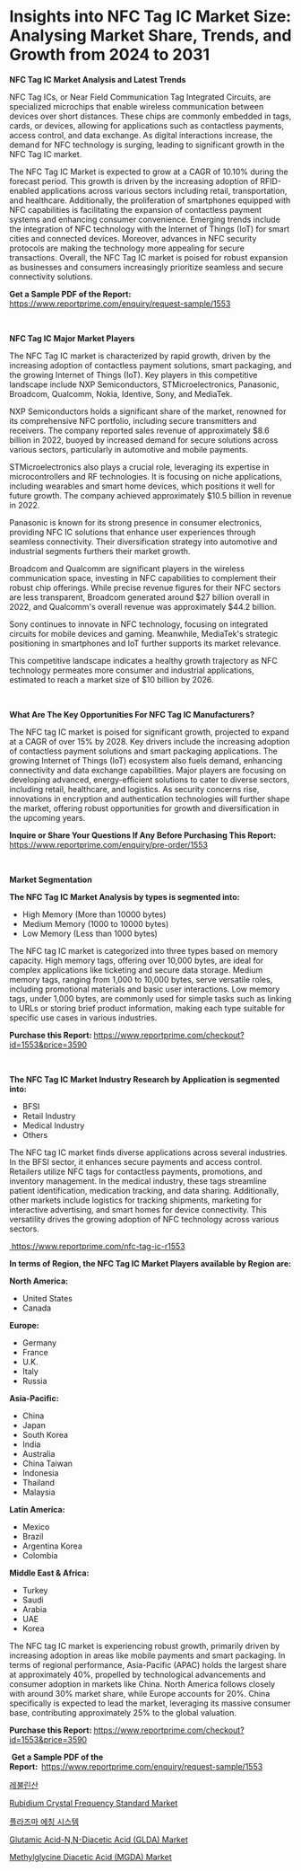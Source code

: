 <p><h1>Insights into NFC Tag IC Market Size: Analysing Market Share, Trends, and Growth from 2024 to 2031</h1></p><p><strong>NFC Tag IC Market Analysis and Latest Trends</strong></p>
<p><p>NFC Tag ICs, or Near Field Communication Tag Integrated Circuits, are specialized microchips that enable wireless communication between devices over short distances. These chips are commonly embedded in tags, cards, or devices, allowing for applications such as contactless payments, access control, and data exchange. As digital interactions increase, the demand for NFC technology is surging, leading to significant growth in the NFC Tag IC market.</p><p>The NFC Tag IC Market is expected to grow at a CAGR of 10.10% during the forecast period. This growth is driven by the increasing adoption of RFID-enabled applications across various sectors including retail, transportation, and healthcare. Additionally, the proliferation of smartphones equipped with NFC capabilities is facilitating the expansion of contactless payment systems and enhancing consumer convenience. Emerging trends include the integration of NFC technology with the Internet of Things (IoT) for smart cities and connected devices. Moreover, advances in NFC security protocols are making the technology more appealing for secure transactions. Overall, the NFC Tag IC market is poised for robust expansion as businesses and consumers increasingly prioritize seamless and secure connectivity solutions.</p></p>
<p><strong>Get a Sample PDF of the Report:&nbsp;</strong> <a href="https://www.reportprime.com/enquiry/request-sample/1553">https://www.reportprime.com/enquiry/request-sample/1553</a></p>
<p>&nbsp;</p>
<p><strong>NFC Tag IC Major Market Players</strong></p>
<p><p>The NFC Tag IC market is characterized by rapid growth, driven by the increasing adoption of contactless payment solutions, smart packaging, and the growing Internet of Things (IoT). Key players in this competitive landscape include NXP Semiconductors, STMicroelectronics, Panasonic, Broadcom, Qualcomm, Nokia, Identive, Sony, and MediaTek.</p><p>NXP Semiconductors holds a significant share of the market, renowned for its comprehensive NFC portfolio, including secure transmitters and receivers. The company reported sales revenue of approximately $8.6 billion in 2022, buoyed by increased demand for secure solutions across various sectors, particularly in automotive and mobile payments.</p><p>STMicroelectronics also plays a crucial role, leveraging its expertise in microcontrollers and RF technologies. It is focusing on niche applications, including wearables and smart home devices, which positions it well for future growth. The company achieved approximately $10.5 billion in revenue in 2022.</p><p>Panasonic is known for its strong presence in consumer electronics, providing NFC IC solutions that enhance user experiences through seamless connectivity. Their diversification strategy into automotive and industrial segments furthers their market growth.</p><p>Broadcom and Qualcomm are significant players in the wireless communication space, investing in NFC capabilities to complement their robust chip offerings. While precise revenue figures for their NFC sectors are less transparent, Broadcom generated around $27 billion overall in 2022, and Qualcomm's overall revenue was approximately $44.2 billion.</p><p>Sony continues to innovate in NFC technology, focusing on integrated circuits for mobile devices and gaming. Meanwhile, MediaTek's strategic positioning in smartphones and IoT further supports its market relevance. </p><p>This competitive landscape indicates a healthy growth trajectory as NFC technology permeates more consumer and industrial applications, estimated to reach a market size of $10 billion by 2026.</p></p>
<p>&nbsp;</p>
<p><strong>What Are The Key Opportunities For NFC Tag IC Manufacturers?</strong></p>
<p><p>The NFC tag IC market is poised for significant growth, projected to expand at a CAGR of over 15% by 2028. Key drivers include the increasing adoption of contactless payment solutions and smart packaging applications. The growing Internet of Things (IoT) ecosystem also fuels demand, enhancing connectivity and data exchange capabilities. Major players are focusing on developing advanced, energy-efficient solutions to cater to diverse sectors, including retail, healthcare, and logistics. As security concerns rise, innovations in encryption and authentication technologies will further shape the market, offering robust opportunities for growth and diversification in the upcoming years.</p></p>
<p><strong>Inquire or Share Your Questions If Any Before Purchasing This Report:</strong> <a href="https://www.reportprime.com/enquiry/pre-order/1553">https://www.reportprime.com/enquiry/pre-order/1553</a></p>
<p>&nbsp;</p>
<p><strong>Market Segmentation</strong></p>
<p><strong>The NFC Tag IC Market Analysis by types is segmented into:</strong></p>
<p><ul><li>High Memory (More than 10000 bytes)</li><li>Medium Memory (1000 to 10000 bytes)</li><li>Low Memory (Less than 1000 bytes)</li></ul></p>
<p><p>The NFC tag IC market is categorized into three types based on memory capacity. High memory tags, offering over 10,000 bytes, are ideal for complex applications like ticketing and secure data storage. Medium memory tags, ranging from 1,000 to 10,000 bytes, serve versatile roles, including promotional materials and basic user interactions. Low memory tags, under 1,000 bytes, are commonly used for simple tasks such as linking to URLs or storing brief product information, making each type suitable for specific use cases in various industries.</p></p>
<p><strong>Purchase this Report:&nbsp;</strong><a href="https://www.reportprime.com/checkout?id=1553&price=3590">https://www.reportprime.com/checkout?id=1553&price=3590</a></p>
<p>&nbsp;</p>
<p><strong>The NFC Tag IC Market Industry Research by Application is segmented into:</strong></p>
<p><ul><li>BFSI</li><li>Retail Industry</li><li>Medical Industry</li><li>Others</li></ul></p>
<p><p>The NFC tag IC market finds diverse applications across several industries. In the BFSI sector, it enhances secure payments and access control. Retailers utilize NFC tags for contactless payments, promotions, and inventory management. In the medical industry, these tags streamline patient identification, medication tracking, and data sharing. Additionally, other markets include logistics for tracking shipments, marketing for interactive advertising, and smart homes for device connectivity. This versatility drives the growing adoption of NFC technology across various sectors.</p></p>
<p><a href="https://www.reportprime.com/nfc-tag-ic-r1553">&nbsp;https://www.reportprime.com/nfc-tag-ic-r1553</a></p>
<p><strong>In terms of Region, the NFC Tag IC Market Players available by Region are:</strong></p>
<p>
    <p> <strong> North America: </strong>
        <ul>
            <li>United States</li>
            <li>Canada</li>
        </ul>
        </p> 
    <p> <strong> Europe: </strong>
        <ul>
            <li>Germany</li>
            <li>France</li>
            <li>U.K.</li>
            <li>Italy</li>
            <li>Russia</li>
        </ul>
        </p> 
    <p> <strong> Asia-Pacific: </strong>
        <ul>
            <li>China</li>
            <li>Japan</li>
            <li>South Korea</li>
            <li>India</li>
            <li>Australia</li>
            <li>China Taiwan</li>
            <li>Indonesia</li>
            <li>Thailand</li>
            <li>Malaysia</li>
        </ul>
        </p> 
    <p> <strong> Latin America: </strong>
        <ul>
            <li>Mexico</li>
            <li>Brazil</li>
            <li>Argentina Korea</li>
            <li>Colombia</li>
        </ul>
        </p> 
    <p> <strong> Middle East & Africa: </strong>
        <ul>
            <li>Turkey</li>
            <li>Saudi</li>
            <li>Arabia</li>
            <li>UAE</li>
            <li>Korea</li>
        </ul>
    </p>
    </p>
<p><p>The NFC tag IC market is experiencing robust growth, primarily driven by increasing adoption in areas like mobile payments and smart packaging. In terms of regional performance, Asia-Pacific (APAC) holds the largest share at approximately 40%, propelled by technological advancements and consumer adoption in markets like China. North America follows closely with around 30% market share, while Europe accounts for 20%. China specifically is expected to lead the market, leveraging its massive consumer base, contributing approximately 25% to the global valuation.</p></p>
<p><strong>Purchase this Report: </strong><a href="https://www.reportprime.com/checkout?id=1553&price=3590">https://www.reportprime.com/checkout?id=1553&price=3590</a></p>
<p>&nbsp;<strong>Get a Sample PDF of the Report:&nbsp;&nbsp;</strong><a href="https://www.reportprime.com/enquiry/request-sample/1553">https://www.reportprime.com/enquiry/request-sample/1553</a></p>
<p><strong></strong></p>
<p><p><a href="https://medium.com/@wallacbahrtyinger567686/%EA%B8%80%EB%A1%9C%EB%B2%8C-%EB%A0%88%EB%B6%88%EB%A6%AC%EB%8B%89%EC%82%B0-%EC%8B%9C%EC%9E%A5%EC%97%90-%EB%8C%80%ED%95%9C-%EA%B4%80%EC%A0%90-%ED%8A%B8%EB%A0%8C%EB%93%9C%EC%99%80-%EC%A0%84%EB%A7%9D-2024-2031-1b9a47bd5515">레불린산</a></p><p><a href="https://medium.com/@jjkh377/rubidium-crystal-frequency-standard-market-investigation-industry-evolution-and-forecast-till-df1a4799753d">Rubidium Crystal Frequency Standard Market</a></p><p><a href="https://medium.com/@wallacbahrtyinger567686/%ED%94%8C%EB%9D%BC%EC%A6%88%EB%A7%88-%EC%97%90%EC%B9%AD-%EC%8B%9C%EC%8A%A4%ED%85%9C-%EC%8B%9C%EC%9E%A5%EC%9D%98-%EC%8B%AC%EC%B8%B5-%EB%B6%84%EC%84%9D-%ED%8A%B8%EB%A0%8C%EB%93%9C-%EC%8B%9C%EC%9E%A5-%EC%84%B8%EB%B6%84%ED%99%94-%EB%B0%8F-%EA%B2%BD%EC%9F%81-%EB%B6%84%EC%84%9D-873de5d9b8f7">플라즈마 에칭 시스템</a></p><p><a href="https://issuu.com/reportprime-2/docs/glutamic-acid-nn-diacetic-acid-glda_4a9e9e42ae5027">Glutamic Acid-N,N-Diacetic Acid (GLDA) Market</a></p><p><a href="https://issuu.com/reportprime-2/docs/methylglycine-diacetic-acid-mgda-ma_57d66536f03047">Methylglycine Diacetic Acid (MGDA) Market</a></p></p>